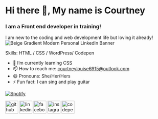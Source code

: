 # Hi there 👋, My name is Courtney
### I am a Front end developer in training!

I am new to the coding and web development life but loving it already!![Beige Gradient Modern Personal LinkedIn Banner](https://user-images.githubusercontent.com/127765156/226759902-c92cc710-449a-40c8-98bd-42fd1d14f07c.png)


Skills: HTML / CSS / WordPress/ Codepen 

 - 🌱 I’m currently learning CSS 
 - 📫 How to reach me: courtneylouise6915@outlook.com 
 - 😄 Pronouns: She/Her/Hers 
 - ⚡ Fun fact: I can sing and play guitar 

[![Spotify](https://spotify-github-readme.vercel.app/api/spotify)](https://open.spotify.com/playlist/37i9dQZF1E37R3BlMxo7dH)

[<img src='https://cdn.jsdelivr.net/npm/simple-icons@3.0.1/icons/github.svg' alt='github' height='40'>](https://github.com/courtney1221)  [<img src='https://cdn.jsdelivr.net/npm/simple-icons@3.0.1/icons/linkedin.svg' alt='linkedin' height='40'>](https://www.linkedin.com/in/https://www.linkedin.com/in/courtney-jones-78a11315a//)  [<img src='https://cdn.jsdelivr.net/npm/simple-icons@3.0.1/icons/facebook.svg' alt='facebook' height='40'>](https://www.facebook.com/https://www.facebook.com/profile.php?id=100043130643143)  [<img src='https://cdn.jsdelivr.net/npm/simple-icons@3.0.1/icons/instagram.svg' alt='instagram' height='40'>](https://www.instagram.com/court_j_1296/)  [<img src='https://cdn.jsdelivr.net/npm/simple-icons@3.0.1/icons/codepen.svg' alt='codepen' height='40'>](https://codepen.io/https://codepen.io/Courtney1221)  
